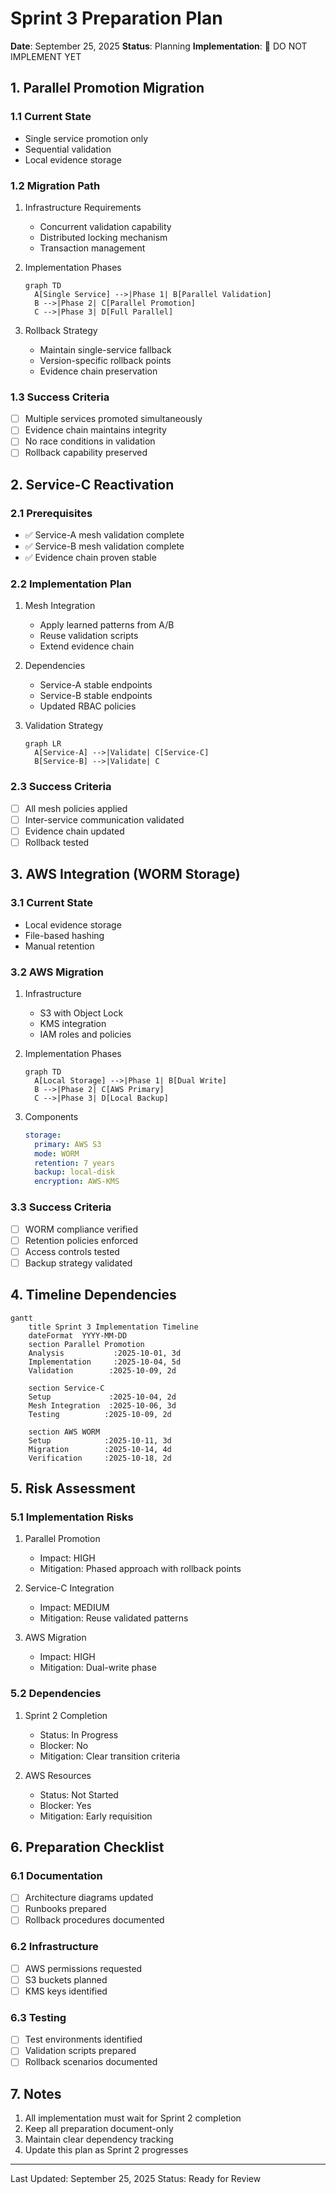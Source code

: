 # Sprint 3 Preparation Plan
**Date**: September 25, 2025
**Status**: Planning
**Implementation**: 🚫 DO NOT IMPLEMENT YET

## 1. Parallel Promotion Migration

### 1.1 Current State
- Single service promotion only
- Sequential validation
- Local evidence storage

### 1.2 Migration Path
1. Infrastructure Requirements
   - Concurrent validation capability
   - Distributed locking mechanism
   - Transaction management

2. Implementation Phases
   ```mermaid
   graph TD
     A[Single Service] -->|Phase 1| B[Parallel Validation]
     B -->|Phase 2| C[Parallel Promotion]
     C -->|Phase 3| D[Full Parallel]
   ```

3. Rollback Strategy
   - Maintain single-service fallback
   - Version-specific rollback points
   - Evidence chain preservation

### 1.3 Success Criteria
- [ ] Multiple services promoted simultaneously
- [ ] Evidence chain maintains integrity
- [ ] No race conditions in validation
- [ ] Rollback capability preserved

## 2. Service-C Reactivation

### 2.1 Prerequisites
- ✅ Service-A mesh validation complete
- ✅ Service-B mesh validation complete
- ✅ Evidence chain proven stable

### 2.2 Implementation Plan
1. Mesh Integration
   - Apply learned patterns from A/B
   - Reuse validation scripts
   - Extend evidence chain

2. Dependencies
   - Service-A stable endpoints
   - Service-B stable endpoints
   - Updated RBAC policies

3. Validation Strategy
   ```mermaid
   graph LR
     A[Service-A] -->|Validate| C[Service-C]
     B[Service-B] -->|Validate| C
   ```

### 2.3 Success Criteria
- [ ] All mesh policies applied
- [ ] Inter-service communication validated
- [ ] Evidence chain updated
- [ ] Rollback tested

## 3. AWS Integration (WORM Storage)

### 3.1 Current State
- Local evidence storage
- File-based hashing
- Manual retention

### 3.2 AWS Migration
1. Infrastructure
   - S3 with Object Lock
   - KMS integration
   - IAM roles and policies

2. Implementation Phases
   ```mermaid
   graph TD
     A[Local Storage] -->|Phase 1| B[Dual Write]
     B -->|Phase 2| C[AWS Primary]
     C -->|Phase 3| D[Local Backup]
   ```

3. Components
   ```yaml
   storage:
     primary: AWS S3
     mode: WORM
     retention: 7 years
     backup: local-disk
     encryption: AWS-KMS
   ```

### 3.3 Success Criteria
- [ ] WORM compliance verified
- [ ] Retention policies enforced
- [ ] Access controls tested
- [ ] Backup strategy validated

## 4. Timeline Dependencies

```mermaid
gantt
    title Sprint 3 Implementation Timeline
    dateFormat  YYYY-MM-DD
    section Parallel Promotion
    Analysis           :2025-10-01, 3d
    Implementation     :2025-10-04, 5d
    Validation        :2025-10-09, 2d

    section Service-C
    Setup             :2025-10-04, 2d
    Mesh Integration  :2025-10-06, 3d
    Testing          :2025-10-09, 2d

    section AWS WORM
    Setup            :2025-10-11, 3d
    Migration        :2025-10-14, 4d
    Verification     :2025-10-18, 2d
```

## 5. Risk Assessment

### 5.1 Implementation Risks
1. Parallel Promotion
   - Impact: HIGH
   - Mitigation: Phased approach with rollback points

2. Service-C Integration
   - Impact: MEDIUM
   - Mitigation: Reuse validated patterns

3. AWS Migration
   - Impact: HIGH
   - Mitigation: Dual-write phase

### 5.2 Dependencies
1. Sprint 2 Completion
   - Status: In Progress
   - Blocker: No
   - Mitigation: Clear transition criteria

2. AWS Resources
   - Status: Not Started
   - Blocker: Yes
   - Mitigation: Early requisition

## 6. Preparation Checklist

### 6.1 Documentation
- [ ] Architecture diagrams updated
- [ ] Runbooks prepared
- [ ] Rollback procedures documented

### 6.2 Infrastructure
- [ ] AWS permissions requested
- [ ] S3 buckets planned
- [ ] KMS keys identified

### 6.3 Testing
- [ ] Test environments identified
- [ ] Validation scripts prepared
- [ ] Rollback scenarios documented

## 7. Notes

1. All implementation must wait for Sprint 2 completion
2. Keep all preparation document-only
3. Maintain clear dependency tracking
4. Update this plan as Sprint 2 progresses

---
Last Updated: September 25, 2025
Status: Ready for Review